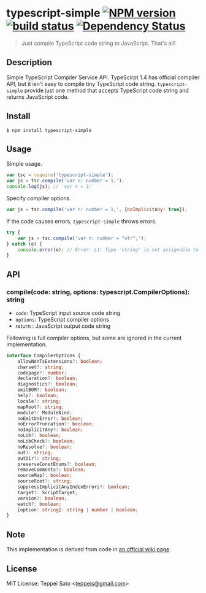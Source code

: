 typescript-simple [![NPM version][npm-image]][npm-url] [![build status][travis-image]][travis-url] [![Dependency Status][deps-image]][deps-url]
======

> Just compile TypeScript code string to JavaScript. That's all!

## Description

Simple TypeScript Compiler Service API.
TypeScirpt 1.4 has official compiler API, but it isn't easy to compile tiny TypeScript code string.
`typescript-simple` provide just one method that accepts TypeScript code string and returns JavaScript code.


## Install

```console
$ npm install typescript-simple
```

## Usage

Simple usage.

```javascript
var tsc = require('typescript-simple');
var js = tsc.compile('var n: number = 1;');
console.log(js); // 'var n = 1;'
```

Specify compiler options.

```javascript
var js = tsc.compile('var n: number = 1;', {noImplicitAny: true});
```

If the code causes errors, `typescript-simple` throws errors.

```javascript
try {
    var js = tsc.compile('var n: number = "str";');
} catch (e) {
    console.error(e); // Error: L1: Type 'string' is not assignable to type 'number'.
}
```

## API

### compile(code: string, options: typescript.CompilerOptions): string

* `code`: TypeScript input source code string
* `options`: TypeScript compiler options
* return : JavaScript output code string

Following is full compiler options, but some are ignored in the current implementation.

```typescript
interface CompilerOptions {
    allowNonTsExtensions?: boolean;
    charset?: string;
    codepage?: number;
    declaration?: boolean;
    diagnostics?: boolean;
    emitBOM?: boolean;
    help?: boolean;
    locale?: string;
    mapRoot?: string;
    module?: ModuleKind;
    noEmitOnError?: boolean;
    noErrorTruncation?: boolean;
    noImplicitAny?: boolean;
    noLib?: boolean;
    noLibCheck?: boolean;
    noResolve?: boolean;
    out?: string;
    outDir?: string;
    preserveConstEnums?: boolean;
    removeComments?: boolean;
    sourceMap?: boolean;
    sourceRoot?: string;
    suppressImplicitAnyIndexErrors?: boolean;
    target?: ScriptTarget;
    version?: boolean;
    watch?: boolean;
    [option: string]: string | number | boolean;
}
```

## Note

This implementation is derived from code in [an official wiki page](https://github.com/Microsoft/TypeScript/wiki/Using-the-Compiler-API).

## License

MIT License: Teppei Sato &lt;teppeis@gmail.com&gt;

[npm-image]: https://img.shields.io/npm/v/typescript-simple.svg
[npm-url]: https://npmjs.org/package/typescript-simple
[travis-image]: https://travis-ci.org/teppeis/typescript-simple.svg?branch=master
[travis-url]: https://travis-ci.org/teppeis/typescript-simple
[deps-image]: https://david-dm.org/teppeis/typescript-simple.svg
[deps-url]: https://david-dm.org/teppeis/typescript-simple
